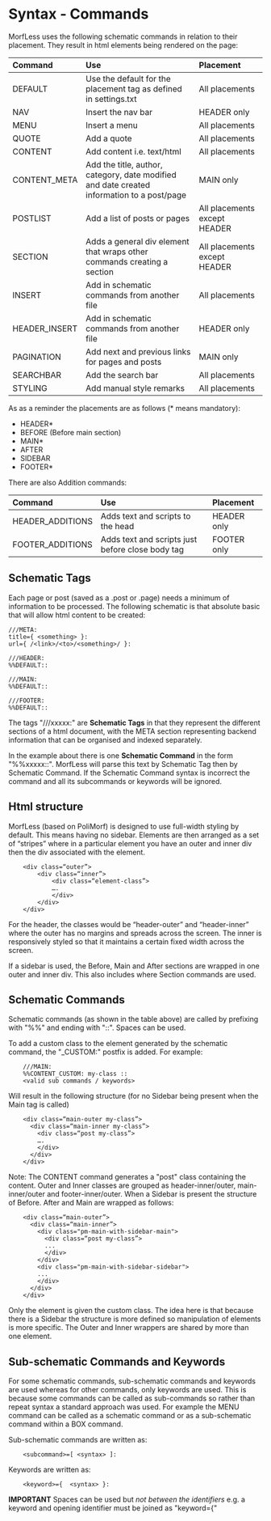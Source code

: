 # Syntax - Commands

MorfLess uses the following schematic commands in relation to their placement. They result in html elements being rendered on the page:

| Command | Use  | Placement |
| :-------| :----| :-------- |
| DEFAULT | Use the default for the placement tag as defined in settings.txt | All placements |
| NAV | Insert the nav bar | HEADER only |
| MENU | Insert a menu | All placements |
| QUOTE | Add a quote | All placements |
| CONTENT | Add content i.e. text/html | All placements |
| CONTENT_META |  Add the title, author, category, date modified and date created information to a post/page| MAIN only |
| POSTLIST | Add a list of posts or pages | All placements except HEADER |
| SECTION | Adds a general div element that wraps other commands creating a section | All placements except HEADER |
| INSERT | Add in schematic commands from another file | All placements |
| HEADER_INSERT | Add in schematic commands from another file | HEADER only |
| PAGINATION | Add next and previous links for pages and posts | MAIN only |
| SEARCHBAR| Add the search bar | All placements |
| STYLING | Add manual style remarks | All placements |

As as a reminder the placements are as follows (* means mandatory): 
- HEADER*
- BEFORE (Before main section)
- MAIN*
- AFTER
- SIDEBAR
- FOOTER*

There are also Addition commands:

| Command | Use  | Placement |
| :-------| :----| :-------- |
| HEADER_ADDITIONS | Adds text and scripts to the head | HEADER only |
| FOOTER_ADDITIONS | Adds text and scripts just before close body tag | FOOTER only |

## Schematic Tags

Each page or post (saved as a .post or .page) needs a minimum of information to be processed. The following schematic is that absolute basic that will allow html content to be created:

    ///META:
    title={ <something> }:
    url={ /<link>/<to>/<something>/ }:
    
    ///HEADER:
    %%DEFAULT::
    
    ///MAIN:
    %%DEFAULT::
    
    ///FOOTER:
    %%DEFAULT::
    
The tags "///xxxxx:" are **Schematic Tags** in that they represent the different sections of a html document, with the META section representing backend information that can be organised and indexed separately. 

In the example about there is one **Schematic Command** in the form "%%xxxxx::". MorfLess will parse this text by Schematic Tag then by Schematic Command. If the Schematic Command syntax is incorrect the command and all its subcommands or keywords will be ignored.

## Html structure

MorfLess (based on PoliMorf) is designed to use full-width styling by default. This means having no sidebar. Elements are then arranged as a set of “stripes” where in a particular element you have an outer and inner div then the div associated with the element. 

        <div class=“outer”>
	        <div class=“inner”>
		        <div class=“element-class”>
		        ….
		        </div>
	        </div>
        </div>

For the header, the classes would be “header-outer” and “header-inner” where the outer has no margins and spreads across the screen. The inner is responsively styled so that it maintains a certain fixed width across the screen.

If a sidebar is used, the Before, Main and After sections are wrapped in one outer and inner div. This also includes where Section commands are used.

## Schematic Commands 

Schematic commands (as shown in the table above) are called by prefixing with "%%" and ending with  "::". Spaces can be used. 

To add a custom class to the element generated by the schematic command, the "_CUSTOM:" postfix is added. For example:

        ///MAIN:
        %%CONTENT_CUSTOM: my-class ::
        <valid sub commands / keywords>
        
Will result in the following structure (for no Sidebar being present when the Main tag is called)


        <div class=“main-outer my-class”>
	      <div class=“main-inner my-class”>
		    <div class=“post my-class”>
		    ….
		    </div>
	      </div>
        </div>
        
Note: The CONTENT command generates a "post" class containing the content. Outer and Inner classes are grouped as header-inner/outer, main-inner/outer and footer-inner/outer. When a Sidebar is present the structure of Before. After and Main are wrapped as follows:

        <div class=“main-outer”>
	      <div class=“main-inner”>
            <div class="pm-main-with-sidebar-main">
		      <div class=“post my-class”>
		      ...
		      </div>
            </div>
            <div class="pm-main-with-sidebar-sidebar">
            ...
            </div>
	      </div>
        </div>
        
Only the element is given the custom class. The idea here is that because there is a Sidebar the structure is more defined so manipulation of elements is more specific. The Outer and Inner wrappers are shared by more than one element.

## Sub-schematic Commands and Keywords

For some schematic commands, sub-schematic commands and keywords are used whereas for other commands, only keywords are used. This is because some commands can be called as sub-commands so rather than repeat syntax a standard approach was used. For example the MENU command can be called as a schematic command or as a sub-schematic command within a BOX command.

Sub-schematic commands are written as:
            
        <subcommand>=[ <syntax> ]:
        
Keywords are written as:

        <keyword>={  <syntax> }: 
    
**IMPORTANT** Spaces can be used but _not between the identifiers_ e.g. a keyword and opening identifier must be joined as "keyword={"
    
    
